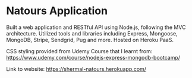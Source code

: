 # Natours Application

Built a web application and RESTful API using Node.js, following the MVC architecture. Utilized tools and libraries including Express, Mongoose, MongoDB, Stripe, Sendgrid, Pug and more. Hosted on Heroku PaaS.

CSS styling provided from Udemy Course that I learnt from:
https://www.udemy.com/course/nodejs-express-mongodb-bootcamp/

Link to website:
https://shermal-natours.herokuapp.com/